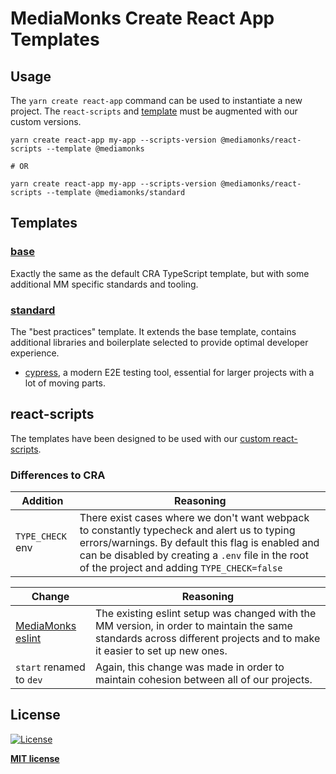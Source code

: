 # MediaMonks Create React App Templates

## Usage

The `yarn create react-app` command can be used to instantiate a new project. The `react-scripts` and [template](#Templates) must be augmented with our custom versions.

```shell
yarn create react-app my-app --scripts-version @mediamonks/react-scripts --template @mediamonks

# OR

yarn create react-app my-app --scripts-version @mediamonks/react-scripts --template @mediamonks/standard
```

## Templates

### [base]("./base/template.json")

Exactly the same as the default CRA TypeScript template, but with some additional MM specific standards and tooling.

### [standard]("./standard/template.json")

The "best practices" template. It extends the base template, contains additional libraries and boilerplate selected to provide optimal developer experience.

- [cypress](https://www.cypress.io/), a modern E2E testing tool, essential for larger projects with a lot of moving parts.

## react-scripts

The templates have been designed to be used with our [custom react-scripts](https://github.com/mediamonks/create-react-app).

### Differences to CRA

| Addition         | Reasoning                                                                                                                                                                                                                                            |
| ---------------- | ---------------------------------------------------------------------------------------------------------------------------------------------------------------------------------------------------------------------------------------------------- |
| `TYPE_CHECK` env | There exist cases where we don't want webpack to constantly typecheck and alert us to typing errors/warnings. By default this flag is enabled and can be disabled by creating a `.env` file in the root of the project and adding `TYPE_CHECK=false` |

| Change                                                                       | Reasoning                                                                                                                                                              |
| ---------------------------------------------------------------------------- | ---------------------------------------------------------------------------------------------------------------------------------------------------------------------- |
| [MediaMonks eslint](https://github.com/mediamonks/frontend-coding-standards) | The existing eslint setup was changed with the MM version, in order to maintain the same standards across different projects and to make it easier to set up new ones. |
| `start` renamed to `dev`                                                     | Again, this change was made in order to maintain cohesion between all of our projects.                                                                                 |

## License

[![License](http://img.shields.io/:license-mit-blue.svg?style=flat-square)](http://badges.mit-license.org)

**[MIT license](http://opensource.org/licenses/mit-license.php)**
